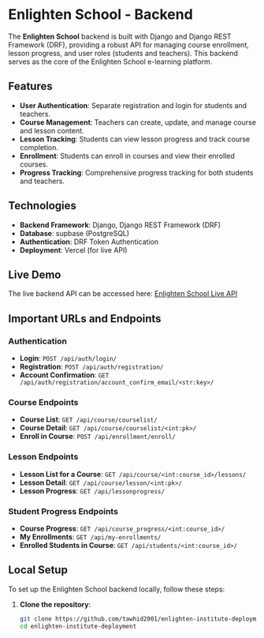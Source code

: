# Enlighten School - Backend

The **Enlighten School** backend is built with Django and Django REST Framework (DRF), providing a robust API for managing course enrollment, lesson progress, and user roles (students and teachers). This backend serves as the core of the Enlighten School e-learning platform.

## Features

- **User Authentication**: Separate registration and login for students and teachers.
- **Course Management**: Teachers can create, update, and manage course and lesson content.
- **Lesson Tracking**: Students can view lesson progress and track course completion.
- **Enrollment**: Students can enroll in courses and view their enrolled courses.
- **Progress Tracking**: Comprehensive progress tracking for both students and teachers.

## Technologies

- **Backend Framework**: Django, Django REST Framework (DRF)
- **Database**: supbase (PostgreSQL)
- **Authentication**: DRF Token Authentication
- **Deployment**: Vercel (for live API)

## Live Demo

The live backend API can be accessed here: [Enlighten School Live API](https://enlighten-institute-deployment.vercel.app/)

## Important URLs and Endpoints

### Authentication

- **Login**: `POST /api/auth/login/`  
- **Registration**: `POST /api/auth/registration/`  
- **Account Confirmation**: `GET /api/auth/registration/account_confirm_email/<str:key>/`

### Course Endpoints

- **Course List**: `GET /api/course/courselist/`
- **Course Detail**: `GET /api/course/courselist/<int:pk>/`
- **Enroll in Course**: `POST /api/enrollment/enroll/`

### Lesson Endpoints

- **Lesson List for a Course**: `GET /api/course/<int:course_id>/lessons/`
- **Lesson Detail**: `GET /api/course/lesson/<int:pk>/`
- **Lesson Progress**: `GET /api/lessonprogress/`

### Student Progress Endpoints

- **Course Progress**: `GET /api/course_progress/<int:course_id>/`
- **My Enrollments**: `GET /api/my-enrollments/`
- **Enrolled Students in Course**: `GET /api/students/<int:course_id>/`

## Local Setup

To set up the Enlighten School backend locally, follow these steps:

1. **Clone the repository**:
   ```bash
   git clone https://github.com/tawhid2001/enlighten-institute-deployment.git
   cd enlighten-institute-deployment
